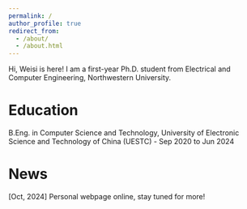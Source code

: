 ```yaml
---
permalink: /
author_profile: true
redirect_from: 
  - /about/
  - /about.html
---
```

Hi, Weisi is here! I am a first-year Ph.D. student from Electrical and Computer Engineering, Northwestern University.

**Education**
======
B.Eng. in Computer Science and Technology, University of Electronic Science and Technology of China (UESTC) - Sep 2020 to Jun 2024


News
======
[Oct, 2024] Personal webpage online, stay tuned for more!
